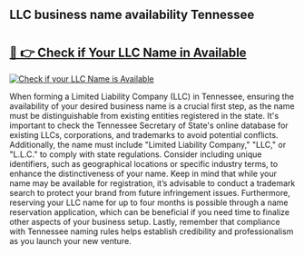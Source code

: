 ## LLC business name availability Tennessee 

# <h2><a href="http://shrsl.com/4unio">🔗 👉 Check if Your LLC Name in Available</a></h2>

[![Check if your LLC Name is Available](https://llcbible.com/name-availability-button.jpg)](http://shrsl.com/4unio)

When forming a Limited Liability Company (LLC) in Tennessee, ensuring the availability of your desired business name is a crucial first step, as the name must be distinguishable from existing entities registered in the state. It's important to check the Tennessee Secretary of State's online database for existing LLCs, corporations, and trademarks to avoid potential conflicts. Additionally, the name must include "Limited Liability Company," "LLC," or "L.L.C." to comply with state regulations. Consider including unique identifiers, such as geographical locations or specific industry terms, to enhance the distinctiveness of your name. Keep in mind that while your name may be available for registration, it’s advisable to conduct a trademark search to protect your brand from future infringement issues. Furthermore, reserving your LLC name for up to four months is possible through a name reservation application, which can be beneficial if you need time to finalize other aspects of your business setup. Lastly, remember that compliance with Tennessee naming rules helps establish credibility and professionalism as you launch your new venture.